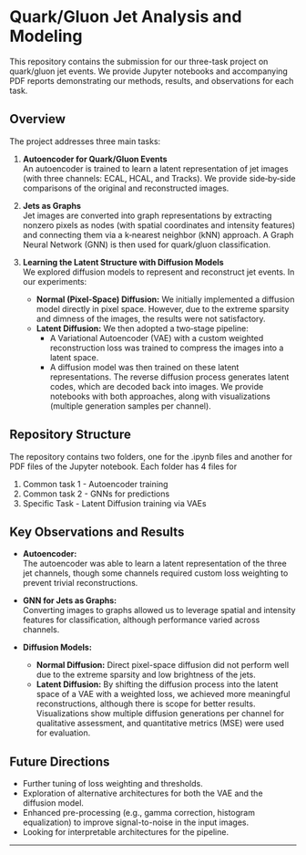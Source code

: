 # Quark/Gluon Jet Analysis and Modeling

This repository contains the submission for our three-task project on quark/gluon jet events. We provide Jupyter notebooks and accompanying PDF reports demonstrating our methods, results, and observations for each task.

## Overview

The project addresses three main tasks:
1. **Autoencoder for Quark/Gluon Events**  
   An autoencoder is trained to learn a latent representation of jet images (with three channels: ECAL, HCAL, and Tracks). We provide side‑by‑side comparisons of the original and reconstructed images.

2. **Jets as Graphs**  
   Jet images are converted into graph representations by extracting nonzero pixels as nodes (with spatial coordinates and intensity features) and connecting them via a k‑nearest neighbor (kNN) approach. A Graph Neural Network (GNN) is then used for quark/gluon classification.

3. **Learning the Latent Structure with Diffusion Models**  
   We explored diffusion models to represent and reconstruct jet events. In our experiments:
   - **Normal (Pixel‑Space) Diffusion:** We initially implemented a diffusion model directly in pixel space. However, due to the extreme sparsity and dimness of the images, the results were not satisfactory.
   - **Latent Diffusion:** We then adopted a two‑stage pipeline:
     - A Variational Autoencoder (VAE) with a custom weighted reconstruction loss was trained to compress the images into a latent space.
     - A diffusion model was then trained on these latent representations. The reverse diffusion process generates latent codes, which are decoded back into images.
   We provide notebooks with both approaches, along with visualizations (multiple generation samples per channel).

## Repository Structure
The repository contains two folders, one for the .ipynb files and another for PDF files of the Jupyter notebook. Each folder has 4 files for
1. Common task 1 - Autoencoder training
2. Common task 2 - GNNs for predictions
3. Specific Task - Latent Diffusion training via VAEs

## Key Observations and Results

- **Autoencoder:**  
  The autoencoder was able to learn a latent representation of the three jet channels, though some channels required custom loss weighting to prevent trivial reconstructions.

- **GNN for Jets as Graphs:**  
  Converting images to graphs allowed us to leverage spatial and intensity features for classification, although performance varied across channels.

- **Diffusion Models:**  
  - **Normal Diffusion:** Direct pixel-space diffusion did not perform well due to the extreme sparsity and low brightness of the jets.
  - **Latent Diffusion:** By shifting the diffusion process into the latent space of a VAE with a weighted loss, we achieved more meaningful reconstructions, although there is scope for better results. Visualizations show multiple diffusion generations per channel for qualitative assessment, and quantitative metrics (MSE) were used for evaluation.

## Future Directions

- Further tuning of loss weighting and thresholds.
- Exploration of alternative architectures for both the VAE and the diffusion model.
- Enhanced pre-processing (e.g., gamma correction, histogram equalization) to improve signal-to-noise in the input images.
- Looking for interpretable architectures for the pipeline.
---




